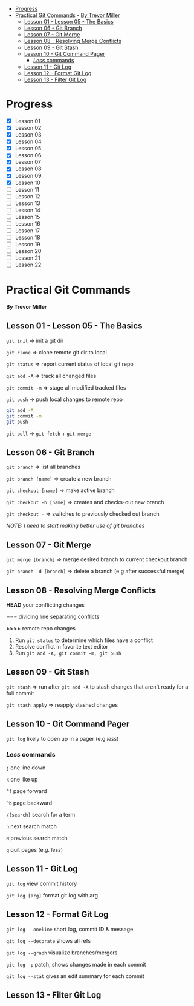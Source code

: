 <!-- TOC -->

- [Progress](#progress)
- [Practical Git Commands](#practical-git-commands)
      - [By Trevor Miller](#by-trevor-miller)
  - [Lesson 01 - Lesson 05 - The Basics](#lesson-01---lesson-05---the-basics)
  - [Lesson 06 - Git Branch](#lesson-06---git-branch)
  - [Lesson 07 - Git Merge](#lesson-07---git-merge)
  - [Lesson 08 - Resolving Merge Conflicts](#lesson-08---resolving-merge-conflicts)
  - [Lesson 09 - Git Stash](#lesson-09---git-stash)
  - [Lesson 10 - Git Command Pager](#lesson-10---git-command-pager)
    - [_Less_ commands](#_less_-commands)
  - [Lesson 11 - Git Log](#lesson-11---git-log)
  - [Lesson 12 - Format Git Log](#lesson-12---format-git-log)
  - [Lesson 13 - Filter Git Log](#lesson-13---filter-git-log)

<!-- /TOC -->
# Progress
* [x] Lesson 01
* [x] Lesson 02
* [x] Lesson 03
* [x] Lesson 04
* [x] Lesson 05
* [x] Lesson 06
* [X] Lesson 07
* [X] Lesson 08
* [X] Lesson 09
* [X] Lesson 10
* [ ] Lesson 11
* [ ] Lesson 12
* [ ] Lesson 13
* [ ] Lesson 14
* [ ] Lesson 15
* [ ] Lesson 16
* [ ] Lesson 17
* [ ] Lesson 18
* [ ] Lesson 19
* [ ] Lesson 20
* [ ] Lesson 21
* [ ] Lesson 22

# Practical Git Commands
#### By Trevor Miller

## Lesson 01 - Lesson 05 - The Basics
`git init` => init a git dir

`git clone` => clone remote git dir to local

`git status` => report current status of local git repo

`git add -A` => track all changed files

`git commit -m` => stage all modified tracked files

`git push` => push local changes to remote repo

```bash
git add -A
git commit -m
git push
```

`git pull` => `git fetch` + `git merge`

## Lesson 06 - Git Branch

`git branch` => list all branches

`git branch [name]` => create a new branch

`git checkout [name]` => make active branch

`git checkout -b [name]` => creates and checks-out new branch

`git checkout -` => switches to previously checked out branch

_NOTE: I need to start making better use of git branches_

## Lesson 07 - Git Merge

`git merge [branch]` => merge desired branch to current checkout branch

`git branch -d [branch]` => delete a branch (e.g after successful merge)

## Lesson 08 - Resolving Merge Conflicts

**HEAD** your conflicting changes

**===** dividing line separating conflicts

**>>>>** remote repo changes

1. Run `git status` to determine which files have a conflict
2. Resolve conflict in favorite text editor
3. Run `git add -A, git commit -m, git push`

## Lesson 09 - Git Stash
 `git stash` => run after `git add -A` to stash changes that aren't ready for a full commit

 `git stash apply` => reapply stashed changes

## Lesson 10 - Git Command Pager
`git log` likely to open up in a pager (e.g _less_)
### _Less_ commands
`j` one line down

`k` one like up

`^f` page forward

`^b` page backward

`/[search]` search for a term

`n` next search match

`N` previous search match

`q` quit pages (e.g. _less_)

## Lesson 11 - Git Log
`git log` view commit history

`git log [arg]` format git log with arg

## Lesson 12 - Format Git Log
`git log --oneline` short log, commit ID & message

`git log --decorate` shows all refs

`git log --graph` visualize branches/mergers 

`git log -p` patch, shows changes made in each commit

`git log --stat` gives an edit summary for each commit

## Lesson 13 - Filter Git Log

